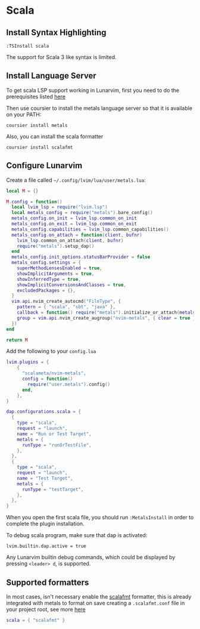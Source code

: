 # Scala

## Install Syntax Highlighting
 
```vim
:TSInstall scala
```
The support for Scala 3 like syntax is limited.

## Install Language Server

To get scala LSP support working in Lunarvim, first you need to do the prerequisites listed [here](https://github.com/scalameta/nvim-metals#prerequisites) 

Then use coursier to install the metals language server so that it is available on your PATH:

`coursier install metals`

Also, you can install the scala formatter

`coursier install scalafmt`

## Configure Lunarvim

Create a file called `~/.config/lvim/lua/user/metals.lua`:

```lua
local M = {}

M.config = function()
  local lvim_lsp = require("lvim.lsp")
  local metals_config = require("metals").bare_config()
  metals_config.on_init = lvim_lsp.common_on_init
  metals_config.on_exit = lvim_lsp.common_on_exit
  metals_config.capabilities = lvim_lsp.common_capabilities()
  metals_config.on_attach = function(client, bufnr)
    lvim_lsp.common_on_attach(client, bufnr)
    require("metals").setup_dap()
  end
  metals_config.init_options.statusBarProvider = false
  metals_config.settings = {
    superMethodLensesEnabled = true,
    showImplicitArguments = true,
    showInferredType = true,
    showImplicitConversionsAndClasses = true,
    excludedPackages = {},
  }
  vim.api.nvim_create_autocmd("FileType", {
    pattern = { "scala", "sbt", "java" },
    callback = function() require("metals").initialize_or_attach(metals_config) end,
    group = vim.api.nvim_create_augroup("nvim-metals", { clear = true }),
  })
end

return M
```

Add the following to your `config.lua`

```lua
lvim.plugins = {
    {
      "scalameta/nvim-metals",
      config = function()
        require("user.metals").config()
      end,
    },
}

dap.configurations.scala = {
  {
    type = "scala",
    request = "launch",
    name = "Run or Test Target",
    metals = {
      runType = "runOrTestFile",
    },
  },
  {
    type = "scala",
    request = "launch",
    name = "Test Target",
    metals = {
      runType = "testTarget",
    },
  },
}
```
When you open the first scala file, you should run `:MetalsInstall` in order to complete the plugin installation.

To debug scala program, make sure that dap is activated:
```
lvim.builtin.dap.active = true
```
Any Lunarvim builtin debug commands, which could be displayed by pressing `<leader> d`, is supported.

## Supported formatters

In most cases, isn't necessary enable the [scalafmt](https://scalameta.org/scalafmt/) formatter, this is already integrated with metals to format on save creating a `.scalafmt.conf` file in your project root, see more [here](https://scalameta.org/scalafmt/docs/configuration.html)

```lua
scala = { "scalafmt" }
```
